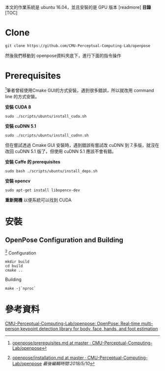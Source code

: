 本文的作業系統是 ubuntu 16.04，並且安裝的是 GPU 版本
[readmore]
**目錄**  
[TOC]
# Clone
```shell
git clone https://github.com/CMU-Perceptual-Computing-Lab/openpose
```
然後我們移動到 openpose資料夾底下，進行下面的指令操作
# Prerequisites
[^1]筆者曾經使用Cmake GUI的方式安裝，遇到很多錯誤，所以就改用 command line 的方式安裝。

**安裝 CUDA 8**
```shell
sudo ./scripts/ubuntu/install_cuda.sh
```

**安裝 cuDNN 5.1**
```shell
sudo ./scripts/ubuntu/install_cudnn.sh
```
但在嘗試透過 Cmake GUI 安裝時，遇到錯誤有嘗試改 cuDNN 到 7.多版，就沒在改回 cuDNN 5.1 版了，但使用 cuDNN 5.1 應該不會有錯。

**安裝 Caffe 的 prerequisites**
```shell
sudo bash ./scripts/ubuntu/install_deps.sh
```

**安裝 opencv**
```shell
sudo apt-get install libopencv-dev
```
**重新開機**
以便系統可以找到 CUDA
# 安裝
## OpenPose Configuration and Building
[^3]
Configuration
```shell
mkdir build
cd build
cmake ..
```

Building
```shell
make -j`nproc`
```
# 參考資料
[CMU-Perceptual-Computing-Lab/openpose: OpenPose: Real-time multi-person keypoint detection library for body, face, hands, and foot estimation](https://github.com/CMU-Perceptual-Computing-Lab/openpose)

[^1]: [openpose/prerequisites.md at master · CMU-Perceptual-Computing-Lab/openpose](https://github.com/CMU-Perceptual-Computing-Lab/openpose/blob/master/doc/prerequisites.md)
[^2]:[Ubuntu Cmake-gui error while getting default Caffe · Issue #423 · CMU-Perceptual-Computing-Lab/openpose](https://github.com/CMU-Perceptual-Computing-Lab/openpose/issues/423)
[^3]:[openpose/installation.md at master · CMU-Perceptual-Computing-Lab/openpose](https://github.com/CMU-Perceptual-Computing-Lab/openpose/blob/master/doc/installation.md)
*最後編輯時間:2018/5/10*
<!--stackedit_data:
eyJoaXN0b3J5IjpbNzc2MjQzOTY5LC0xNjc4NzA3MTA4LDEzOT
czODQ2MjksLTgwOTMyNzEzNSwxMjA2OTA0NzE5LDExMjk1OTM3
MiwtMTE0NzAzNDcxMSwtMTA3NTE1MjYsLTE4OTMxMzcwNTJdfQ
==
-->